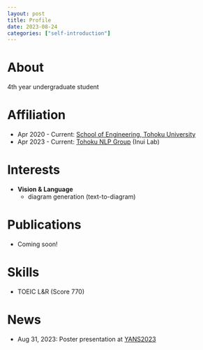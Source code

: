 ```yaml
---
layout: post
title: Profile
date: 2023-08-24
categories: ["self-introduction"]
---
```


# About

4th year undergraduate student


# Affiliation

- Apr 2020 - Current: [School of Engineering, Tohoku University][Tohoku University]
- Apr 2023 - Current: [Tohoku NLP Group][Tohoku NLP] (Inui Lab)


# Interests

- **Vision & Language**
  - diagram generation (text-to-diagram)


# Publications

- Coming soon!


# Skills

- TOEIC L&R (Score 770)


# News

- Aug 31, 2023: Poster presentation at [YANS2023][YANS2023]


<!-- Links -->
<!-- Affiliation -->
[Tohoku University]: https://www.eng.tohoku.ac.jp/
[Tohoku NLP]: https://www.nlp.ecei.tohoku.ac.jp/
<!-- News -->
[YANS2023]: https://yans.anlp.jp/entry/yans2023